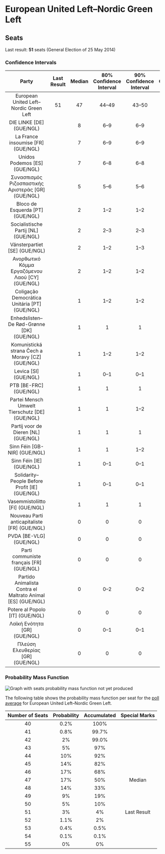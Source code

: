 # European United Left–Nordic Green Left

## Seats

Last result: **51** seats (General Election of 25 May 2014)

### Confidence Intervals

| Party | Last Result | Median | 80% Confidence Interval | 90% Confidence Interval | 95% Confidence Interval | 99% Confidence Interval |
|:-----:|:-----------:|:------:|:-----------------------:|:-----------------------:|:-----------------------:|:-----------------------:|
| European United Left–Nordic Green Left | 51 | 47 | 44–49 | 43–50 | 42–51 | 41–53 |
| DIE LINKE [DE] (GUE/NGL) | | 8 | 6–9 | 6–9 | 5–10 | 5–10 |
| La France insoumise [FR] (GUE/NGL) | | 7 | 6–9 | 6–9 | 6–10 | 6–10 |
| Unidos Podemos [ES] (GUE/NGL) | | 7 | 6–8 | 6–8 | 6–8 | 5–9 |
| Συνασπισμός Ριζοσπαστικής Αριστεράς [GR] (GUE/NGL) | | 5 | 5–6 | 5–6 | 5–6 | 4–7 |
| Bloco de Esquerda [PT] (GUE/NGL) | | 2 | 1–2 | 1–2 | 1–2 | 1–2 |
| Socialistische Partij [NL] (GUE/NGL) | | 2 | 2–3 | 2–3 | 2–3 | 2–3 |
| Vänsterpartiet [SE] (GUE/NGL) | | 2 | 1–2 | 1–3 | 1–3 | 1–3 |
| Ανορθωτικό Κόμμα Εργαζόμενου Λαού [CY] (GUE/NGL) | | 2 | 1–2 | 1–2 | 1–2 | 1–2 |
| Coligação Democrática Unitária [PT] (GUE/NGL) | | 1 | 1–2 | 1–2 | 1–2 | 1–3 |
| Enhedslisten–De Rød-Grønne [DK] (GUE/NGL) | | 1 | 1 | 1 | 1 | 1–2 |
| Komunistická strana Čech a Moravy [CZ] (GUE/NGL) | | 1 | 1–2 | 1–2 | 1–2 | 0–2 |
| Levica [SI] (GUE/NGL) | | 1 | 0–1 | 0–1 | 0–1 | 0–1 |
| PTB [BE-FRC] (GUE/NGL) | | 1 | 1 | 1 | 1 | 1 |
| Partei Mensch Umwelt Tierschutz [DE] (GUE/NGL) | | 1 | 1 | 1–2 | 0–2 | 0–2 |
| Partij voor de Dieren [NL] (GUE/NGL) | | 1 | 1 | 1 | 1–2 | 1–2 |
| Sinn Féin [GB-NIR] (GUE/NGL) | | 1 | 1 | 1–2 | 1–2 | 1–2 |
| Sinn Féin [IE] (GUE/NGL) | | 1 | 0–1 | 0–1 | 0–1 | 0–1 |
| Solidarity–People Before Profit [IE] (GUE/NGL) | | 1 | 0–1 | 0–1 | 0–1 | 0–1 |
| Vasemmistoliitto [FI] (GUE/NGL) | | 1 | 1 | 1 | 1–2 | 1–2 |
| Nouveau Parti anticapitaliste [FR] (GUE/NGL) | | 0 | 0 | 0 | 0 | 0 |
| PVDA [BE-VLG] (GUE/NGL) | | 0 | 0 | 0 | 0 | 0–1 |
| Parti communiste français [FR] (GUE/NGL) | | 0 | 0 | 0 | 0 | 0 |
| Partido Animalista Contra el Maltrato Animal [ES] (GUE/NGL) | | 0 | 0–2 | 0–2 | 0–2 | 0–2 |
| Potere al Popolo [IT] (GUE/NGL) | | 0 | 0 | 0 | 0 | 0 |
| Λαϊκή Ενότητα [GR] (GUE/NGL) | | 0 | 0–1 | 0–1 | 0–1 | 0–1 |
| Πλεύση Ελευθερίας [GR] (GUE/NGL) | | 0 | 0 | 0 | 0 | 0 |

### Probability Mass Function

![Graph with seats probability mass function not yet produced](average-2019-04-23-seats-pmf-europeanunitedleft–nordicgreenleft.png "Seats Probability Mass Function")

The following table shows the probability mass function per seat for the [poll average](average-2019-04-23.html) for European United Left–Nordic Green Left.

| Number of Seats | Probability | Accumulated | Special Marks |
|:---------------:|:-----------:|:-----------:|:-------------:|
| 40 | 0.2% | 100% |  |
| 41 | 0.8% | 99.7% |  |
| 42 | 2% | 99.0% |  |
| 43 | 5% | 97% |  |
| 44 | 10% | 92% |  |
| 45 | 14% | 82% |  |
| 46 | 17% | 68% |  |
| 47 | 17% | 50% | Median |
| 48 | 14% | 33% |  |
| 49 | 9% | 19% |  |
| 50 | 5% | 10% |  |
| 51 | 3% | 4% | Last Result |
| 52 | 1.1% | 2% |  |
| 53 | 0.4% | 0.5% |  |
| 54 | 0.1% | 0.1% |  |
| 55 | 0% | 0% |  |


